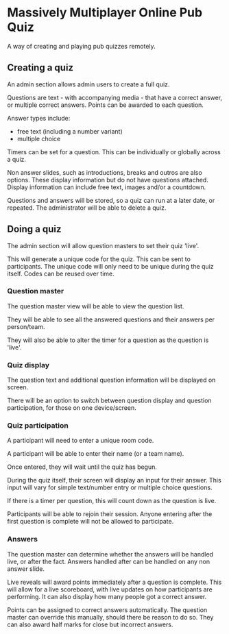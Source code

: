 # Massively Multiplayer Online Pub Quiz

A way of creating and playing pub quizzes remotely.

## Creating a quiz

An admin section allows admin users to create a full quiz.

Questions are text - with accompanying media - that have a correct answer, or multiple correct answers. Points can be awarded to each question.

Answer types include:
* free text (including a number variant)
* multiple choice

Timers can be set for a question. This can be individually or globally across a quiz.

Non answer slides, such as introductions, breaks and outros are also options. These display information but do not have questions attached. Display information can include free text, images and/or a countdown.

Questions and answers will be stored, so a quiz can run at a later date, or repeated. The administrator will be able to delete a quiz.

## Doing a quiz

The admin section will allow question masters to set their quiz 'live'.

This will generate a unique code for the quiz. This can be sent to participants. The unique code will only need to be unique during the quiz itself. Codes can be reused over time.

### Question master

The question master view will be able to view the question list.

They will be able to see all the answered questions and their answers per person/team.

They will also be able to alter the timer for a question as the question is 'live'.

### Quiz display

The question text and additional question information will be displayed on screen.

There will be an option to switch between question display and question participation, for those on one device/screen.

### Quiz participation

A participant will need to enter a unique room code.

A participant will be able to enter their name (or a team name).

Once entered, they will wait until the quiz has begun.

During the quiz itself, their screen will display an input for their answer. This input will vary for simple text/number entry or multiple choice questions.

If there is a timer per question, this will count down as the question is live.

Participants will be able to rejoin their session. Anyone entering after the first question is complete will not be allowed to participate.

### Answers

The question master can determine whether the answers will be handled live, or after the fact. Answers handled after can be handled on any non answer slide.

Live reveals will award points immediately after a question is complete. This will allow for a live scoreboard, with live updates on how participants are performing. It can also display how many people got a correct answer.

Points can be assigned to correct answers automatically. The question master can override this manually, should there be reason to do so. They can also award half marks for close but incorrect answers.
